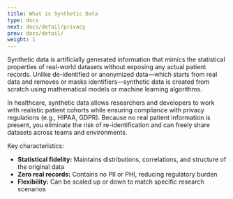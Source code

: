 ```yaml
---
title: What is Synthetic Data
type: docs
next: docs/detail/privacy
prev: docs/detail/
weight: 1
---
```


Synthetic data is artificially generated information that mimics the statistical properties of real-world datasets without exposing any actual patient records. Unlike de-identified or anonymized data—which starts from real data and removes or masks identifiers—synthetic data is created from scratch using mathematical models or machine learning algorithms.

In healthcare, synthetic data allows researchers and developers to work with realistic patient cohorts while ensuring compliance with privacy regulations (e.g., HIPAA, GDPR). Because no real patient information is present, you eliminate the risk of re-identification and can freely share datasets across teams and environments.

Key characteristics:
- **Statistical fidelity:** Maintains distributions, correlations, and structure of the original data  
- **Zero real records:** Contains no PII or PHI, reducing regulatory burden  
- **Flexibility:** Can be scaled up or down to match specific research scenarios
